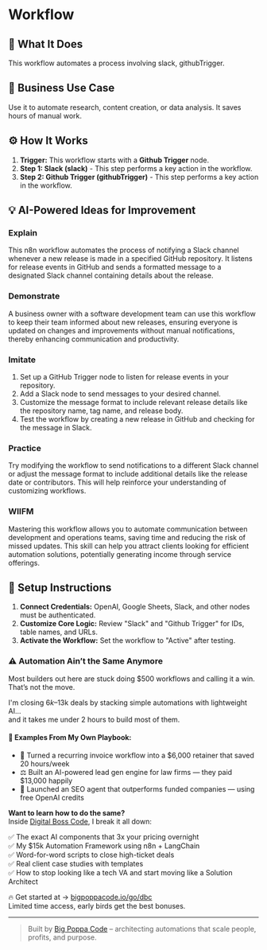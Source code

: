 # Workflow

## 🚀 What It Does
This workflow automates a process involving slack, githubTrigger.

## 💼 Business Use Case
Use it to automate research, content creation, or data analysis. It saves hours of manual work.

## ⚙️ How It Works
1.  **Trigger:** This workflow starts with a **Github Trigger** node.
2. **Step 1: Slack (slack)** - This step performs a key action in the workflow.
3. **Step 2: Github Trigger (githubTrigger)** - This step performs a key action in the workflow.

## 💡 AI-Powered Ideas for Improvement
### Explain
This n8n workflow automates the process of notifying a Slack channel whenever a new release is made in a specified GitHub repository. It listens for release events in GitHub and sends a formatted message to a designated Slack channel containing details about the release.

### Demonstrate
A business owner with a software development team can use this workflow to keep their team informed about new releases, ensuring everyone is updated on changes and improvements without manual notifications, thereby enhancing communication and productivity.

### Imitate
1. Set up a GitHub Trigger node to listen for release events in your repository.
2. Add a Slack node to send messages to your desired channel.
3. Customize the message format to include relevant release details like the repository name, tag name, and release body.
4. Test the workflow by creating a new release in GitHub and checking for the message in Slack.

### Practice
Try modifying the workflow to send notifications to a different Slack channel or adjust the message format to include additional details like the release date or contributors. This will help reinforce your understanding of customizing workflows.

### WIIFM
Mastering this workflow allows you to automate communication between development and operations teams, saving time and reducing the risk of missed updates. This skill can help you attract clients looking for efficient automation solutions, potentially generating income through service offerings.

## 🔧 Setup Instructions
1. **Connect Credentials:** OpenAI, Google Sheets, Slack, and other nodes must be authenticated.
2. **Customize Core Logic:** Review "Slack" and "Github Trigger" for IDs, table names, and URLs.
3. **Activate the Workflow:** Set the workflow to "Active" after testing.

### ⚠️ Automation Ain’t the Same Anymore

Most builders out here are stuck doing $500 workflows and calling it a win.  
That’s not the move.  

I'm closing $6k–$13k deals by stacking simple automations with lightweight AI...  
and it takes me under 2 hours to build most of them.

#### 🧠 Examples From My Own Playbook:
- 🔁 Turned a recurring invoice workflow into a $6,000 retainer that saved 20 hours/week  
- ⚖️ Built an AI-powered lead gen engine for law firms — they paid $13,000 happily  
- 🚀 Launched an SEO agent that outperforms funded companies — using free OpenAI credits  

**Want to learn how to do the same?**  
Inside [Digital Boss Code](https://bigpoppacode.io/go/dbc), I break it all down:

✅ The exact AI components that 3x your pricing overnight  
✅ My $15k Automation Framework using n8n + LangChain  
✅ Word-for-word scripts to close high-ticket deals  
✅ Real client case studies with templates  
✅ How to stop looking like a tech VA and start moving like a Solution Architect  

🔥 Get started at → [bigpoppacode.io/go/dbc](https://bigpoppacode.io/go/dbc)  
Limited time access, early birds get the best bonuses.

---
> Built by [Big Poppa Code](https://bigpoppacode.io) – architecting automations that scale people, profits, and purpose.
